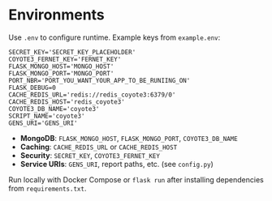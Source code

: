 # Environments

Use `.env` to configure runtime. Example keys from `example.env`:

```env
SECRET_KEY='SECRET_KEY_PLACEHOLDER'
COYOTE3_FERNET_KEY='FERNET_KEY'
FLASK_MONGO_HOST='MONGO_HOST'
FLASK_MONGO_PORT='MONGO_PORT'
PORT_NBR='PORT_YOU_WANT_YOUR_APP_TO_BE_RUNIING_ON'
FLASK_DEBUG=0
CACHE_REDIS_URL='redis://redis_coyote3:6379/0'
CACHE_REDIS_HOST='redis_coyote3'
COYOTE3_DB_NAME='coyote3'
SCRIPT_NAME='coyote3'
GENS_URI='GENS_URI'
```

- **MongoDB**: `FLASK_MONGO_HOST`, `FLASK_MONGO_PORT`, `COYOTE3_DB_NAME`
- **Caching**: `CACHE_REDIS_URL` or `CACHE_REDIS_HOST`
- **Security**: `SECRET_KEY`, `COYOTE3_FERNET_KEY`
- **Service URIs**: `GENS_URI`, report paths, etc. (see `config.py`)

Run locally with Docker Compose or `flask run` after installing dependencies from `requirements.txt`.
